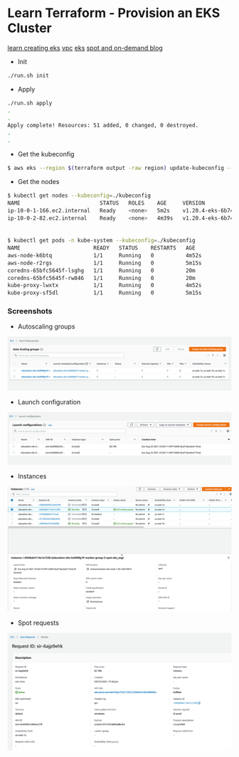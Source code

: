 # Learn Terraform - Provision an EKS Cluster

[learn creating eks](https://learn.hashicorp.com/tutorials/terraform/eks)
[vpc](https://registry.terraform.io/modules/terraform-aws-modules/vpc/aws/latest)
[eks](https://registry.terraform.io/modules/terraform-aws-modules/eks/aws/latest)
[spot and on-demand blog](https://aws.amazon.com/blogs/compute/run-your-kubernetes-workloads-on-amazon-ec2-spot-instances-with-amazon-eks/)



- Init

```bash
./run.sh init
```

- Apply 

```bash
./run.sh apply
.
.
Apply complete! Resources: 51 added, 0 changed, 0 destroyed.
.
.

```

- Get the kubeconfig

```bash
$ aws eks --region $(terraform output -raw region) update-kubeconfig --name $(terraform output -raw cluster_name) --kubeconfig kubeconfig
```

- Get the nodes

```bash
$ kubectl get nodes --kubeconfig=./kubeconfig
NAME                         STATUS   ROLES    AGE     VERSION
ip-10-0-1-166.ec2.internal   Ready    <none>   5m2s    v1.20.4-eks-6b7464
ip-10-0-2-82.ec2.internal    Ready    <none>   4m39s   v1.20.4-eks-6b7464


$ kubectl get pods -n kube-system --kubeconfig=./kubeconfig
NAME                       READY   STATUS    RESTARTS   AGE
aws-node-k6btq             1/1     Running   0          4m52s
aws-node-r2rgs             1/1     Running   0          5m15s
coredns-65bfc5645f-lsghg   1/1     Running   0          20m
coredns-65bfc5645f-rw846   1/1     Running   0          20m
kube-proxy-lwxtx           1/1     Running   0          4m52s
kube-proxy-sf5dl           1/1     Running   0          5m15s
```


### Screenshots

- Autoscaling groups

![](.images/autoscaling-groups.png)

- Launch configuration

![](.images/launch-configuration.png)


- Instances

![](.images/instances.png)

- Spot requests

![](.images/spot-request.png)

